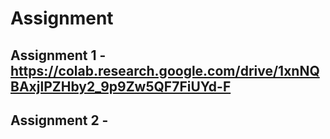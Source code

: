 # Assignment
 ## Assignment 1 - https://colab.research.google.com/drive/1xnNQBAxjlPZHby2_9p9Zw5QF7FiUYd-F
 ## Assignment 2 - 
